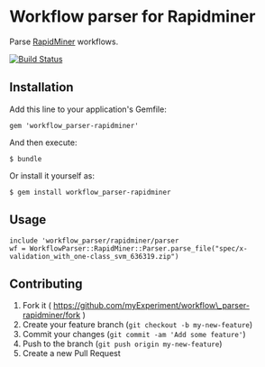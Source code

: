 # Workflow parser for Rapidminer

Parse [RapidMiner](http://rapidminer.com/) workflows.

[![Build Status](https://travis-ci.org/myExperiment/workflow_parser-rapidminer.svg?branch=master)](https://travis-ci.org/myExperiment/workflow\_rapidminer)

## Installation

Add this line to your application's Gemfile:

    gem 'workflow_parser-rapidminer'

And then execute:

    $ bundle

Or install it yourself as:

    $ gem install workflow_parser-rapidminer

## Usage

    include 'workflow_parser/rapidminer/parser
    wf = WorkflowParser::RapidMiner::Parser.parse_file("spec/x-validation_with_one-class_svm_636319.zip")


## Contributing

1. Fork it ( https://github.com/myExperiment/workflow\_parser-rapidminer/fork )
2. Create your feature branch (`git checkout -b my-new-feature`)
3. Commit your changes (`git commit -am 'Add some feature'`)
4. Push to the branch (`git push origin my-new-feature`)
5. Create a new Pull Request
